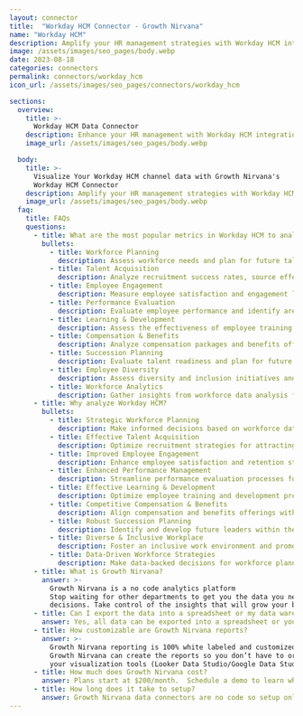 ```yaml
---
layout: connector
title:  "Workday HCM Connector - Growth Nirvana"
name: "Workday HCM"
description: Amplify your HR management strategies with Workday HCM integration, gaining actionable insights from workforce data analysis.
image: /assets/images/seo_pages/body.webp
date: 2023-08-18
categories: connectors
permalink: connectors/workday_hcm
icon_url: /assets/images/seo_pages/connectors/workday_hcm

sections:
  overview:
    title: >-
      Workday HCM Data Connector
    description: Enhance your HR management with Workday HCM integration. Seamlessly merge HR data, unlocking insights that shape workforce strategies, talent analysis, and operational excellence.
    image_url: /assets/images/seo_pages/body.webp

  body:
    title: >-
      Visualize Your Workday HCM channel data with Growth Nirvana's
      Workday HCM Connector
    description: Amplify your HR management strategies with Workday HCM integration, gaining actionable insights from workforce data analysis.
    image_url: /assets/images/seo_pages/body.webp
  faq:
    title: FAQs
    questions:
      - title: What are the most popular metrics in Workday HCM to analyze?
        bullets:
          - title: Workforce Planning
            description: Assess workforce needs and plan for future talent requirements.
          - title: Talent Acquisition
            description: Analyze recruitment success rates, source effectiveness, and candidate pipeline.
          - title: Employee Engagement
            description: Measure employee satisfaction and engagement levels.
          - title: Performance Evaluation
            description: Evaluate employee performance and identify areas for improvement.
          - title: Learning & Development
            description: Assess the effectiveness of employee training and development programs.
          - title: Compensation & Benefits
            description: Analyze compensation packages and benefits offerings for competitiveness.
          - title: Succession Planning
            description: Evaluate talent readiness and plan for future leadership positions.
          - title: Employee Diversity
            description: Assess diversity and inclusion initiatives and measure progress.
          - title: Workforce Analytics
            description: Gather insights from workforce data analysis for strategic decision-making.
      - title: Why analyze Workday HCM?
        bullets:
          - title: Strategic Workforce Planning
            description: Make informed decisions based on workforce data insights.
          - title: Effective Talent Acquisition
            description: Optimize recruitment strategies for attracting top talent.
          - title: Improved Employee Engagement
            description: Enhance employee satisfaction and retention strategies.
          - title: Enhanced Performance Management
            description: Streamline performance evaluation processes for better outcomes.
          - title: Effective Learning & Development
            description: Optimize employee training and development programs for skill enhancement.
          - title: Competitive Compensation & Benefits
            description: Align compensation and benefits offerings with industry standards.
          - title: Robust Succession Planning
            description: Identify and develop future leaders within the organization.
          - title: Diverse & Inclusive Workplace
            description: Foster an inclusive work environment and promote diversity initiatives.
          - title: Data-Driven Workforce Strategies
            description: Make data-backed decisions for workforce planning and optimization.
      - title: What is Growth Nirvana?
        answer: >-
          Growth Nirvana is a no code analytics platform 
          Stop waiting for other departments to get you the data you need to make critical business 
          decisions. Take control of the insights that will grow your business.
      - title: Can I export the data into a spreadsheet or my data warehouse?
        answer: Yes, all data can be exported into a spreadsheet or your data warehouse (Google BigQuery, AWS, Snowflake, Azure, etc)
      - title: How customizable are Growth Nirvana reports?
        answer: >-
          Growth Nirvana reporting is 100% white labeled and customized to your specifications.
          Growth Nirvana can create the reports so you don’t have to or you can connect
          your visualization tools (Looker Data Studio/Google Data Studio, Tableau, PowerBI, etc) to Growth Nirvana.
      - title: How much does Growth Nirvana cost?
        answer: Plans start at $200/month.  Schedule a demo to learn what plan is best for you.
      - title: How long does it take to setup?
        answer: Growth Nirvana data connectors are no code so setup only requires a few clicks.
---
```

